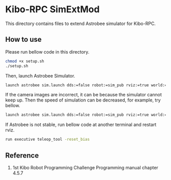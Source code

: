 # Kibo-RPC SimExtMod
This directory contains files to extend Astrobee simulator for Kibo-RPC.

## How to use
Please run bellow code in this directory.

``` sh
chmod +x setup.sh
./setup.sh
```

Then, launch Astrobee Simulator.

``` sh
launch astrobee sim.launch dds:=false robot:=sim_pub rviz:=true world:=iss
```

If the camera images are incorrect, it can be because the simulator cannot keep up.
Then the speed of simulation can be decreased, for example, try bellow.

``` sh
launch astrobee sim.launch dds:=false robot:=sim_pub rviz:=true world:=iss speed:=0.5
```

If Astrobee is not stable, run bellow code at another terminal and restart rviz.

``` sh
run executive teleop_tool -reset_bias
```

## Reference
1. 1st Kibo Robot Programming Challenge Programming manual chapter 4.5.7
